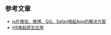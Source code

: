 
## 参考文章

- [js在微信、微博、QQ、Safari唤起App的解决方案](https://segmentfault.com/a/1190000012940046)
- [H5唤起原生应用](https://www.ihongqiqu.com/2015/12/03/html-call-native-app/)